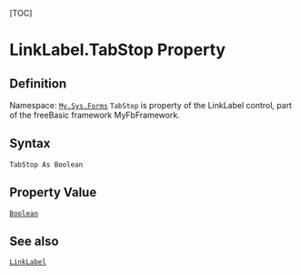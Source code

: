 [TOC]
# LinkLabel.TabStop Property

## Definition
Namespace: [`My.Sys.Forms`](My.Sys.Forms.md)
`TabStop` is property of the LinkLabel control, part of the freeBasic framework MyFbFramework.
## Syntax
```freeBasic
TabStop As Boolean
```
## Property Value
[`Boolean`]("https://www.freebasic.net/wiki/KeyPgBoolean")
## See also
[`LinkLabel`](LinkLabel.md)
